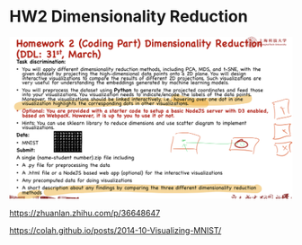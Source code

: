 # HW2 Dimensionality Reduction

![image-20220405201554729](hw2_intro.assets/image-20220405201554729.png)

https://zhuanlan.zhihu.com/p/36648647

https://colah.github.io/posts/2014-10-Visualizing-MNIST/

